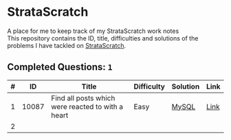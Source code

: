 # StrataScratch
A place for me to keep track of my StrataScratch work notes \
This repository contains the ID, title, difficulties and solutions of the problems I have tackled on [StrataScratch](https://www.stratascratch.com/?via=polteras&gclid=CjwKCAjwitShBhA6EiwAq3RqA1Zum6I71Hqqxd63gWX46hCnPsnvBcI0NR1VRWavVv9vWZckEVPOlRoCe9kQAvD_BwE).
## Completed Questions: `1`

| \# | ID   | Title 					         | Difficulty 												   | Solution 						| Link                                             | 
|----|----- |-------------------------|---------------------------------------|----------------------|--------------------------------------------------|
| 1  | 10087| Find all posts which were reacted to with a heart	| Easy | [MySQL](HeartReact.MySQL) | [Link](https://platform.stratascratch.com/coding/10087-find-all-posts-which-were-reacted-to-with-a-heart?code_type=3) |
| 2 | 




